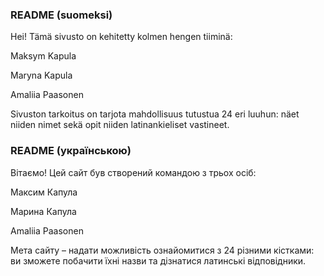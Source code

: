 ### README (suomeksi) ###

Hei! Tämä sivusto on kehitetty kolmen hengen tiiminä:

Maksym Kapula

Maryna Kapula

Amaliia Paasonen

Sivuston tarkoitus on tarjota mahdollisuus tutustua 24 eri luuhun: näet niiden nimet sekä opit niiden latinankieliset vastineet.


### README (українською) ###

Вітаємо! Цей сайт був створений командою з трьох осіб:

Максим Капула

Марина Капула

Amaliia Paasonen

Мета сайту – надати можливість ознайомитися з 24 різними кістками: ви зможете побачити їхні назви та дізнатися латинські відповідники.
